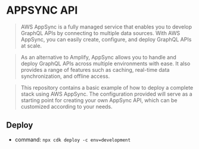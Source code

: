 # APPSYNC API
> AWS AppSync is a fully managed service that enables you to develop GraphQL APIs by connecting to multiple data sources. With AWS AppSync, you can easily create, configure, and deploy GraphQL APIs at scale.

> As an alternative to Amplify, AppSync allows you to handle and deploy GraphQL APIs across multiple environments with ease. It also provides a range of features such as caching, real-time data synchronization, and offline access.

> This repository contains a basic example of how to deploy a complete stack using AWS AppSync. The configuration provided will serve as a starting point for creating your own AppSync API, which can be customized according to your needs.


## Deploy
- command: `npx cdk deploy -c env=development`